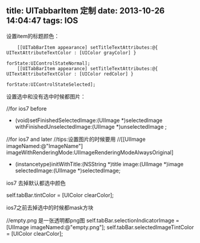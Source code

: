 title: UITabbarItem 定制
date: 2013-10-26 14:04:47
tags: IOS
---
<p>
设置item的标题颜色：
</p>

        [[UITabBarItem appearance] setTitleTextAttributes:@{ UITextAttributeTextColor : [UIColor grayColor] }
                                                 forState:UIControlStateNormal];
        [[UITabBarItem appearance] setTitleTextAttributes:@{ UITextAttributeTextColor : [UIColor redColor] }
                                                 forState:UIControlStateSelected];


<p>
设置选中和没有选中时候都图片：
</p>

//for ios7 before
- (void)setFinishedSelectedImage:(UIImage *)selectedImage withFinishedUnselectedImage:(UIImage *)unselectedImage ;

//for ios7 and later
//tips:设置图片的时候要用
//[[UIImage imageNamed:@"ImageName"] imageWithRenderingMode:UIImageRenderingModeAlwaysOriginal]
- (instancetype)initWithTitle:(NSString *)title image:(UIImage *)image selectedImage:(UIImage *)selectedImage;


<p>
ios7 去掉默认都选中颜色
</p>


   self.tabBar.tintColor = [UIColor clearColor];


<p>
ios7之前去掉选中的时候都mask方块
</p>


//empty.png 是一张透明都png图
     self.tabBar.selectionIndicatorImage = [UIImage imageNamed:@"empty.png"];
     self.tabBar.selectedImageTintColor = [UIColor clearColor];
